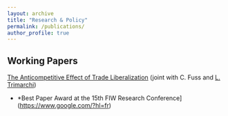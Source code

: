 ```yaml
---
layout: archive
title: "Research & Policy"
permalink: /publications/
author_profile: true
---
```


## Working Papers 

[The Anticompetitive Effect of Trade Liberalization](https://www.google.com/?hl=fr) (joint with C. Fuss and [L. Trimarchi](https://ltrimarchi.wixsite.com/site))

- *Best Paper Award at the 15th FIW Research Conference](https://www.google.com/?hl=fr)


